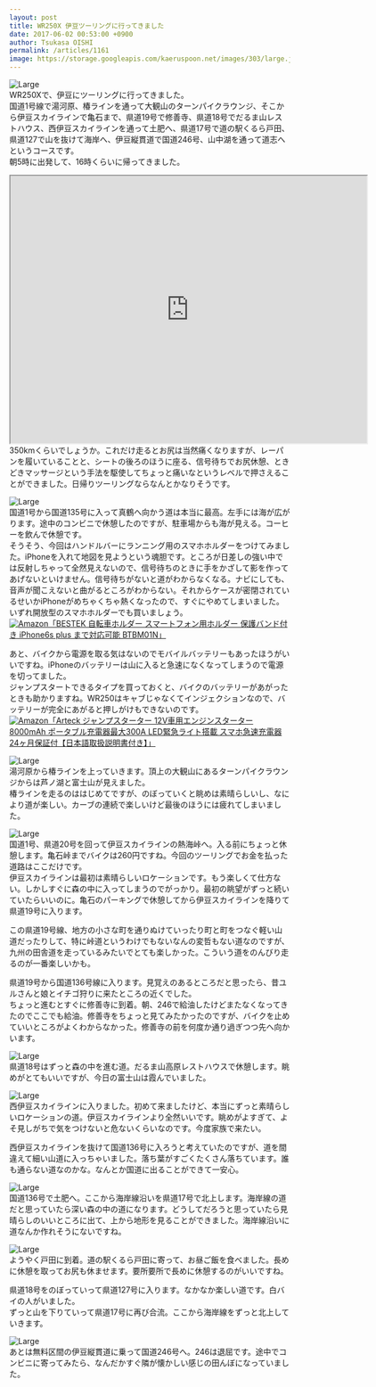 ```yaml
---
layout: post
title: WR250X 伊豆ツーリングに行ってきました
date: 2017-06-02 00:53:00 +0900
author: Tsukasa OISHI
permalink: /articles/1161
image: https://storage.googleapis.com/kaeruspoon.net/images/303/large.jpg?1496261671
---
```



![Large](https://storage.googleapis.com/kaeruspoon.net/images/304/large.jpeg?1496329195)  
WR250Xで、伊豆にツーリングに行ってきました。  
国道1号線で湯河原、椿ラインを通って大観山のターンパイクラウンジ、そこから伊豆スカイラインで亀石まで、県道19号で修善寺、県道18号でだるま山レストハウス、西伊豆スカイラインを通って土肥へ、県道17号で道の駅くるら戸田、県道127で山を抜けて海岸へ、伊豆縦貫道で国道246号、山中湖を通って道志へというコースです。  
朝5時に出発して、16時くらいに帰ってきました。  

<iframe src="https://www.google.com/maps/d/embed?mid=1IEeNqs7q4dtLnZrBs3UBpEF1jYA" width="640" height="480"></iframe>  
350kmくらいでしょうか。これだけ走るとお尻は当然痛くなりますが、レーパンを履いていることと、シートの後ろのほうに座る、信号待ちでお尻休憩、ときどきマッサージという手法を駆使してちょっと痛いなというレベルで押さえることができました。日帰りツーリングならなんとかなりそうです。  

![Large](https://storage.googleapis.com/kaeruspoon.net/images/305/large.jpeg?1496329354)  
国道1号から国道135号に入って真鶴へ向かう道は本当に最高。左手には海が広がります。途中のコンビニで休憩したのですが、駐車場からも海が見える。コーヒーを飲んで休憩です。  
そうそう、今回はハンドルバーにランニング用のスマホホルダーをつけてみました。iPhoneを入れて地図を見ようという魂胆です。ところが日差しの強い中では反射しちゃって全然見えないので、信号待ちのときに手をかざして影を作ってあげないといけません。信号待ちがないと道がわからなくなる。ナビにしても、音声が聞こえないと曲がるところがわからない。それからケースが密閉されているせいかiPhoneがめちゃくちゃ熱くなったので、すぐにやめてしまいました。いずれ開放型のスマホホルダーでも買いましょう。  
[![Amazon](https://images-fe.ssl-images-amazon.com/images/I/41zFT6n-3SL._SL160_.jpg)](https://www.amazon.co.jp/BESTEK-%E8%87%AA%E8%BB%A2%E8%BB%8A%E3%83%9B%E3%83%AB%E3%83%80%E3%83%BC-%E3%82%B9%E3%83%9E%E3%83%BC%E3%83%88%E3%83%95%E3%82%A9%E3%83%B3%E7%94%A8%E3%83%9B%E3%83%AB%E3%83%80%E3%83%BC-%E4%BF%9D%E8%AD%B7%E3%83%90%E3%83%B3%E3%83%89%E4%BB%98%E3%81%8D-iPhone6s/dp/B01DKB7MNI?SubscriptionId=AKIAIKJECTBTL3JTYTKA&amp;tag=kaeruspoon-22&amp;linkCode=xm2&amp;camp=2025&amp;creative=165953&amp;creativeASIN=B01DKB7MNI)[「BESTEK 自転車ホルダー スマートフォン用ホルダー 保護バンド付き iPhone6s plus まで対応可能 BTBM01N」](https://www.amazon.co.jp/BESTEK-%E8%87%AA%E8%BB%A2%E8%BB%8A%E3%83%9B%E3%83%AB%E3%83%80%E3%83%BC-%E3%82%B9%E3%83%9E%E3%83%BC%E3%83%88%E3%83%95%E3%82%A9%E3%83%B3%E7%94%A8%E3%83%9B%E3%83%AB%E3%83%80%E3%83%BC-%E4%BF%9D%E8%AD%B7%E3%83%90%E3%83%B3%E3%83%89%E4%BB%98%E3%81%8D-iPhone6s/dp/B01DKB7MNI?SubscriptionId=AKIAIKJECTBTL3JTYTKA&amp;tag=kaeruspoon-22&amp;linkCode=xm2&amp;camp=2025&amp;creative=165953&amp;creativeASIN=B01DKB7MNI)  

あと、バイクから電源を取る気はないのでモバイルバッテリーもあったほうがいいですね。iPhoneのバッテリーは山に入ると急速になくなってしまうので電源を切ってました。  
ジャンプスタートできるタイプを買っておくと、バイクのバッテリーがあがったときも助かりますね。WR250はキャブじゃなくてインジェクションなので、バッテリーが完全にあがると押しがけもできないのです。  
[![Amazon](https://images-fe.ssl-images-amazon.com/images/I/41ol2etzznL._SL160_.jpg)](https://www.amazon.co.jp/Arteck-12V%E8%BB%8A%E7%94%A8%E3%82%A8%E3%83%B3%E3%82%B8%E3%83%B3%E3%82%B9%E3%82%BF%E3%83%BC%E3%82%BF%E3%83%BC-%E3%83%9D%E3%83%BC%E3%82%BF%E3%83%96%E3%83%AB%E5%85%85%E9%9B%BB%E5%99%A8%E6%9C%80%E5%A4%A7300A-LED%E7%B7%8A%E6%80%A5%E3%83%A9%E3%82%A4%E3%83%88%E6%90%AD%E8%BC%89-24%E3%83%B6%E6%9C%88%E4%BF%9D%E8%A8%BC%E4%BB%98%E3%80%90%E6%97%A5%E6%9C%AC%E8%AA%9E%E5%8F%96%E6%89%B1%E8%AA%AC%E6%98%8E%E6%9B%B8%E4%BB%98%E3%81%8D%E3%80%91/dp/B01DVSSCG6?SubscriptionId=AKIAIKJECTBTL3JTYTKA&amp;tag=kaeruspoon-22&amp;linkCode=xm2&amp;camp=2025&amp;creative=165953&amp;creativeASIN=B01DVSSCG6)[「Arteck ジャンプスターター 12V車用エンジンスターター 8000mAh ポータブル充電器最大300A LED緊急ライト搭載 スマホ急速充電器 24ヶ月保証付【日本語取扱説明書付き】」](https://www.amazon.co.jp/Arteck-12V%E8%BB%8A%E7%94%A8%E3%82%A8%E3%83%B3%E3%82%B8%E3%83%B3%E3%82%B9%E3%82%BF%E3%83%BC%E3%82%BF%E3%83%BC-%E3%83%9D%E3%83%BC%E3%82%BF%E3%83%96%E3%83%AB%E5%85%85%E9%9B%BB%E5%99%A8%E6%9C%80%E5%A4%A7300A-LED%E7%B7%8A%E6%80%A5%E3%83%A9%E3%82%A4%E3%83%88%E6%90%AD%E8%BC%89-24%E3%83%B6%E6%9C%88%E4%BF%9D%E8%A8%BC%E4%BB%98%E3%80%90%E6%97%A5%E6%9C%AC%E8%AA%9E%E5%8F%96%E6%89%B1%E8%AA%AC%E6%98%8E%E6%9B%B8%E4%BB%98%E3%81%8D%E3%80%91/dp/B01DVSSCG6?SubscriptionId=AKIAIKJECTBTL3JTYTKA&amp;tag=kaeruspoon-22&amp;linkCode=xm2&amp;camp=2025&amp;creative=165953&amp;creativeASIN=B01DVSSCG6)  


![Large](https://storage.googleapis.com/kaeruspoon.net/images/307/large.jpeg?1496329612)  
湯河原から椿ラインを上っていきます。頂上の大観山にあるターンパイクラウンジからは芦ノ湖と富士山が見えました。  
椿ラインを走るのははじめてですが、のぼっていくと眺めは素晴らしいし、なにより道が楽しい。カーブの連続で楽しいけど最後のほうには疲れてしまいました。  

![Large](https://storage.googleapis.com/kaeruspoon.net/images/303/large.jpg?1496261671)  
国道1号、県道20号を回って伊豆スカイラインの熱海峠へ。入る前にちょっと休憩します。亀石峠までバイクは260円ですね。今回のツーリングでお金を払った道路はここだけです。  
伊豆スカイラインは最初は素晴らしいロケーションです。もう楽しくて仕方ない。しかしすぐに森の中に入ってしまうのでがっかり。最初の眺望がずっと続いていたらいいのに。亀石のパーキングで休憩してから伊豆スカイラインを降りて県道19号に入ります。  

この県道19号線、地方の小さな町を通りぬけていったり町と町をつなぐ軽い山道だったりして、特に峠道というわけでもないなんの変哲もない道なのですが、九州の田舎道を走っているみたいでとても楽しかった。こういう道をのんびり走るのが一番楽しいかも。  

県道19号から国道136号線に入ります。見覚えのあるところだと思ったら、昔ユルさんと娘とイチゴ狩りに来たところの近くでした。  
ちょっと進むとすぐに修善寺に到着。朝、246で給油したけどまたなくなってきたのでここでも給油。修善寺をちょっと見てみたかったのですが、バイクを止めていいところがよくわからなかった。修善寺の前を何度か通り過ぎつつ先へ向かいます。  

![Large](https://storage.googleapis.com/kaeruspoon.net/images/308/large.jpeg?1496330245)  
県道18号はずっと森の中を進む道。だるま山高原レストハウスで休憩します。眺めがとてもいいですが、今日の富士山は霞んでいました。  

![Large](https://storage.googleapis.com/kaeruspoon.net/images/309/large.jpeg?1496330641)  
西伊豆スカイラインに入りました。初めて来ましたけど、本当にずっと素晴らしいロケーションの道。伊豆スカイラインより全然いいです。眺めがよすぎて、よそ見しがちで気をつけないと危ないくらいなのです。今度家族で来たい。  

西伊豆スカイラインを抜けて国道136号に入ろうと考えていたのですが、道を間違えて細い山道に入っちゃいました。落ち葉がすごくたくさん落ちています。誰も通らない道なのかな。なんとか国道に出ることができて一安心。  

![Large](https://storage.googleapis.com/kaeruspoon.net/images/310/large.jpeg?1496331129)  
国道136号で土肥へ。ここから海岸線沿いを県道17号で北上します。海岸線の道だと思っていたら深い森の中の道になります。どうしてだろうと思っていたら見晴らしのいいところに出て、上から地形を見ることができました。海岸線沿いに道なんか作れそうにないですね。  

![Large](https://storage.googleapis.com/kaeruspoon.net/images/311/large.jpeg?1496331375)  
ようやく戸田に到着。道の駅くるら戸田に寄って、お昼ご飯を食べました。長めに休憩を取ってお尻も休ませます。要所要所で長めに休憩するのがいいですね。  

県道18号をのぼっていって県道127号に入ります。なかなか楽しい道です。白バイの人がいました。  
ずっと山を下りていって県道17号に再び合流。ここから海岸線をずっと北上していきます。  

![Large](https://storage.googleapis.com/kaeruspoon.net/images/312/large.jpeg?1496331690)  
あとは無料区間の伊豆縦貫道に乗って国道246号へ。246は退屈です。途中でコンビニに寄ってみたら、なんだかすぐ隣が懐かしい感じの田んぼになっていました。  

